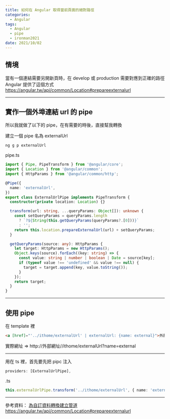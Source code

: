 ```yaml
---
title: 如何在 Angular 取得當前頁面的絕對路徑
categories:
  - Angular
tags:
  - Angular
  - pipe
  - ironman2021
date: 2021/10/02
---
```


## 情境

當有一個連結需要另開新頁時，在 develop 或 production 需要對應到正確的路徑
Angular 提供了這個方式 https://angular.tw/api/common/Location#prepareexternalurl

---

## 實作一個外埠連結 url 的 pipe

所以我就做了以下的 pipe，在有需要的時後，直接幫我轉換

建立一個 pipe 名為 externalUrl

```bash
ng g p externalUrl
```

pipe.ts

```ts
import { Pipe, PipeTransform } from '@angular/core';
import { Location } from '@angular/common';
import { HttpParams } from '@angular/common/http';

@Pipe({
  name: 'externalUrl',
})
export class ExternalUrlPipe implements PipeTransform {
  constructor(private location: Location) {}

  transform(url: string, ...queryParams: Object[]): unknown {
    const setQueryParams = queryParams.length
      ? `?${String(this.getQueryParams(queryParams?.[0]))}`
      : '';
    return this.location.prepareExternalUrl(url) + setQueryParams;
  }

  getQueryParams(source: any): HttpParams {
    let target: HttpParams = new HttpParams();
    Object.keys(source).forEach((key: string) => {
      const value: string | number | boolean | Date = source[key];
      if (typeof value !== 'undefined' && value !== null) {
        target = target.append(key, value.toString());
      }
    });
    return target;
  }
}
```

---

## 使用 pipe

在 template 裡

```html
<a [href]="'../ithome/externalUrl' | externalUrl: {name: external}">外部網址</a>
```

實際網址 => http://外部網址//ithome/externalUrl?name=external

---

用在 ts 裡，首先要先把 pipc 注入

```ts
providers: [ExternalUrlPipe],
```

.ts

```ts
this.externalUrlPipe.transform('../ithome/externalUrl', { name: 'external' });
```

---

參考資料：
[為自訂資料轉換建立管道](https://angular.tw/guide/pipes#creating-pipes-for-custom-data-transformations)
https://angular.tw/api/common/Location#prepareexternalurl
